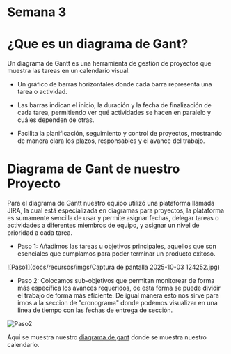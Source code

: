 # Semana 3

# ¿Que es un diagrama de Gant?

Un diagrama de Gantt es una herramienta de gestión de proyectos que muestra las tareas en un calendario visual.

* Un gráfico de barras horizontales donde cada barra representa una tarea o actividad.

* Las barras indican el inicio, la duración y la fecha de finalización de cada tarea, permitiendo ver qué actividades se hacen en paralelo y cuáles dependen de otras.

* Facilita la planificación, seguimiento y control de proyectos, mostrando de manera clara los plazos, responsables y el avance del trabajo.

# Diagrama de Gant de nuestro Proyecto

Para el diagrama de Gantt nuestro equipo utilizó una plataforma llamada JIRA, la cual está especializada en diagramas para proyectos, la plataforma es sumamente sencilla de usar y permite asignar fechas, delegar tareas o actividades a diferentes miembros de equipo, y asignar un nivel de prioridad a cada tarea.

- Paso 1: Añadimos las tareas u objetivos principales, aquellos que son esenciales que cumplamos para poder terminar un producto exitoso.

![Paso1](docs/recursos/imgs/Captura de pantalla 2025-10-03 124252.jpg)

- Paso 2: Colocamos sub-objetivos que permitan monitorear de forma más específica los avances requeridos, de esta forma se puede dividir el trabajo de forma más eficiente. De igual manera esto nos sirve para irnos a la seccion de "cronograma" donde podemos visualizar en una linea de tiempo con las fechas de entrega de sección.

![Paso2](.../recursos/imgs/Division_tareas_jpg)

Aqui se muestra nuestro [diagrama de gant](https://iberopuebla.atlassian.net/jira/software/projects/MBA/list?atlOrigin=eyJpIjoiYTdlZDJmZmUyNjk1NDNmZjk3MjgwMzY4MjQwNWVmZTEiLCJwIjoiaiJ9) donde se muestra nuestro calendario.
